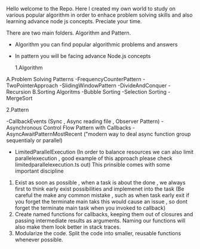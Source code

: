 Hello welcome to the Repo.
Here I created my own world to study on various popular algorithm in order to enhace problem solving skills and also learning advance node js concepts. Preciate your time.

There are two main folders. Algorithm and Pattern.

- Algorithm you can find popular algorithmic problems and answers
- In pattern you will be facing advance Node.js concepts

  1.Algorithm

A.Problem Solving Patterns
-FrequencyCounterPattern
-TwoPointerApproach
-SlidingWindowPattern
-DivideAndConquer
-Recursion
B.Sorting Algoritms
-Bubble Sorting
-Selection Sorting
-MergeSort

2.Pattern

-CallbackEvents (Sync , Async reading file , Observer Pattern)
-Asynchronous Control Flow Pattern with Callbacks
-AsyncAwaitPatternMostRecent ("modern way to deal async function group sequentialy or parallel)

- LimitedParallelExecution (In order to balance resources we can also limit parallelexecution , good example of this approach please check limitedparallelexecution.ts out)
  This prinsible comes with some important discipline

1. Exist as soon as possible , when a task is about the done , we always first to think early exist possibilities and implemenet into the task
   (Be careful the make any common mistake , such as when task early exit if you forget the terminate main taks this would cause an issue , so dont forget the terminate main task when you invoked to callback)
2. Create named functions for callbacks, keeping them out of closures and passing intermediate results as arguments. Naming our functions will also
   make them look better in stack traces.
3. Modularize the code. Split the code into smaller, reusable functions whenever possible.
